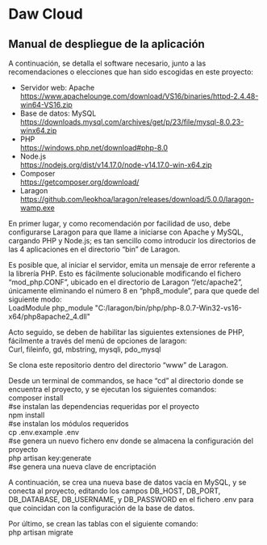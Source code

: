 <h1>Daw Cloud</h1>

<h2>Manual de despliegue de la aplicación</h2>

A continuación, se detalla el software necesario, junto a las recomendaciones o elecciones que han sido escogidas en este proyecto:
-	Servidor web: Apache<br>
https://www.apachelounge.com/download/VS16/binaries/httpd-2.4.48-win64-VS16.zip 
-	Base de datos: MySQL       <br>
https://downloads.mysql.com/archives/get/p/23/file/mysql-8.0.23-winx64.zip 
-	PHP  <br>
https://windows.php.net/download#php-8.0 
-	Node.js<br>
https://nodejs.org/dist/v14.17.0/node-v14.17.0-win-x64.zip 
-	Composer     <br>
https://getcomposer.org/download/
-	Laragon <br>
https://github.com/leokhoa/laragon/releases/download/5.0.0/laragon-wamp.exe 

<p>En primer lugar, y como recomendación por facilidad de uso, debe configurarse Laragon para que llame a iniciarse con Apache y MySQL, cargando PHP y Node.js; es tan sencillo como introducir los directorios de las 4 aplicaciones en el directorio “bin” de Laragon. </p>

<p>Es posible que, al iniciar el servidor, emita un mensaje de error referente a la librería PHP. Esto es fácilmente solucionable modificando el fichero “mod_php.CONF”, ubicado en el directorio de Laragon “/etc/apache2”, únicamente eliminando el número 8 en “php8_module”, para que quede del siguiente modo:<br> 
LoadModule php_module "C:/laragon/bin/php/php-8.0.7-Win32-vs16-x64/php8apache2_4.dll"</p>

<p>Acto seguido, se deben de habilitar las siguientes extensiones de PHP, fácilmente a través del menú de opciones de laragon: <br>
Curl, fileinfo, gd, mbstring, mysqli, pdo_mysql</p>

<p>Se clona este repositorio dentro del directorio “www” de Laragon.</p>
<p>Desde un terminal de commandos, se hace “cd” al directorio donde se encuentra el proyecto, y se ejecutan los siguientes comandos: <br>
composer install    <br>
#se instalan las dependencias requeridas por el proyecto<br>
npm install         <br>
#se instalan los módulos requeridos<br>
cp .env.example .env <br>
#se genera un nuevo fichero env donde se almacena la configuración del proyecto<br>
php artisan key:generate<br>
#se genera una nueva clave de encriptación<br></p>

<p>A continuación, se crea una nueva base de datos vacía en MySQL, y se conecta al proyecto, editando los campos DB_HOST, DB_PORT, DB_DATABASE, DB_USERNAME, y DB_PASSWORD en el fichero .env para que coincidan con la configuración de la base de datos.</p>
<p>Por último, se crean las tablas con el siguiente comando:<br>
php artisan migrate</p>

